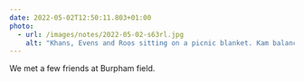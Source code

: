 ```yaml
---
date: 2022-05-02T12:50:11.803+01:00
photo:
  - url: /images/notes/2022-05-02-s63rl.jpg
    alt: "Khans, Evens and Roos sitting on a picnic blanket. Kam balances a hula-hoop crisp on the tip of his toung. "
---
```

We met a few friends at Burpham field. 
